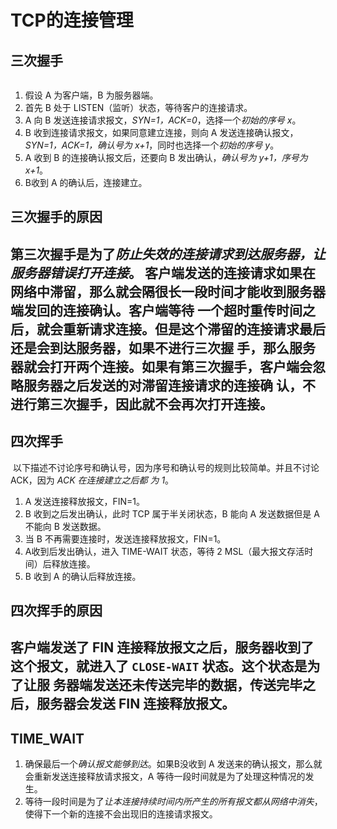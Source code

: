 # TCP的连接管理

## 三次握手
![]()
1. 假设 A 为客户端，B 为服务器端。
2. 首先 B 处于 LISTEN（监听）状态，等待客户的连接请求。 
3. A 向 B 发送连接请求报文，*SYN=1，ACK=0*，选择一个*初始的序号 x*。 
4. B 收到连接请求报文，如果同意建立连接，则向 A 发送连接确认报文，*SYN=1，ACK=1，确认号为 x+1*，同时也选择一个*初始的序号 y*。 
5. A 收到 B 的连接确认报文后，还要向 B 发出确认，*确认号为 y+1，序号为 x+1*。
6. B收到 A 的确认后，连接建立。

## 三次握手的原因
第三次握手是为了*防止失效的连接请求到达服务器，让服务器错误打开连接*。
客户端发送的连接请求如果在网络中滞留，那么就会隔很长一段时间才能收到服务器端发回的连接确认。客户端等待 一个超时重传时间之后，就会重新请求连接。但是这个滞留的连接请求最后还是会到达服务器，如果不进行三次握 手，那么服务器就会打开两个连接。如果有第三次握手，客户端会忽略服务器之后发送的对滞留连接请求的连接确 认，不进行第三次握手，因此就不会再次打开连接。
---- 
## 四次挥手
![]()
以下描述不讨论序号和确认号，因为序号和确认号的规则比较简单。并且不讨论 ACK，因为 _ACK 在连接建立之后都 为 1_。
1. A 发送连接释放报文，FIN=1。 
2. B 收到之后发出确认，此时 TCP 属于半关闭状态，B 能向 A 发送数据但是 A 不能向 B 发送数据。 
3. 当 B 不再需要连接时，发送连接释放报文，FIN=1。
4. A收到后发出确认，进入 TIME-WAIT 状态，等待 2 MSL（最大报文存活时间）后释放连接。 
5. B 收到 A 的确认后释放连接。

## 四次挥手的原因
客户端发送了 FIN 连接释放报文之后，服务器收到了这个报文，就进入了 `CLOSE-WAIT` 状态。这个状态是为了让服 务器端发送还未传送完毕的数据，传送完毕之后，服务器会发送 FIN 连接释放报文。
---
## TIME_WAIT
1. 确保最后一个*确认报文能够到达*。如果B没收到 A 发送来的确认报文，那么就会重新发送连接释放请求报文，A 等待一段时间就是为了处理这种情况的发生。 
2. 等待一段时间是为了*让本连接持续时间内所产生的所有报文都从网络中消失*，使得下一个新的连接不会出现旧的连接请求报文。

